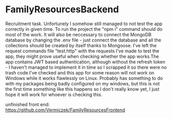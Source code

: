 # FamilyResourcesBackend
Recruitment task. Unfortunely I somehow still managed to not test the app correctly in given time. To run the project the "npm i" command should do most of the work. It will also be neccessary to connect the MongoDB database by changing the .env file - just connect the database and all the collections should be created by itself thanks to Mongoose. I've left the request commands file "test.http" with the requests I've made to test the app, they might prove useful when checking whether the app works.The app contains JWT based authentication, although without the refresh token - I haven't managed to implement it in time so I scrapped it so there were no trash code.I've checked and this app for some reason will not work on Windows while it works flawlessly on Linux. Probably has something to do with my packages being badly configured on my windows, but this is not the first time something like this happens so I don't really know yet, I just hope it will work for whoever is checking this.

unfinished front end: https://github.com/Vermiczek/FamilyResourcesFrontend
